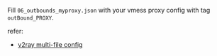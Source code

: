Fill `06_outbounds_myproxy.json` with your vmess proxy config with tag `outBound_PROXY`.

refer:

- [v2ray multi-file config](https://www.v2fly.org/chapter_02/multiple_config.html)

